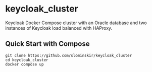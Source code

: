 # keycloak_cluster
Keycloak Docker Compose cluster with an Oracle database and two instances of Keycloak load balanced with HAProxy.

## Quick Start with Compose

```
git clone https://github.com/slominskir/keycloak_cluster
cd keycloak_cluster
docker compose up
```
